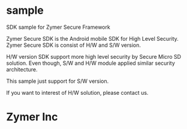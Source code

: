 sample
======

SDK sample for Zymer Secure Framework

Zymer Secure SDK is the Android mobile SDK for High Level Security. 
Zymer Secure SDK is consist of H/W and S/W version.

H/W version SDK support more high level security by Secure Micro SD solution.
Even though, S/W and H/W module applied similar security architecture.

This sample just support for S/W version. 

If you want to interest of H/W solution, please contact us.

Zymer Inc
===== 
